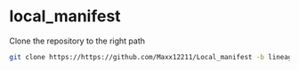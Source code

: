 # local_manifest
Clone the repository to the right path

```bash
git clone https://https://github.com/Maxx12211/Local_manifest -b lineage-18.1 .repo/local_manifests
```
